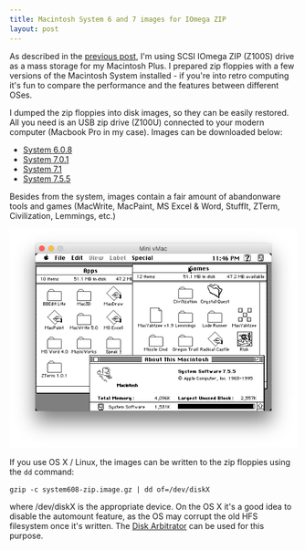 ```yaml
---
title: Macintosh System 6 and 7 images for IOmega ZIP
layout: post
---
```


As described in the [previous post](/2016/12/08/mac-plus/), I'm using SCSI IOmega ZIP (Z100S) drive as a mass storage for my Macintosh Plus. I prepared zip floppies with a few versions of the Macintosh System installed - if you're into retro computing it's fun to compare the performance and the features between different OSes.

I dumped the zip floppies into disk images, so they can be easily restored. All you need is an USB zip drive (Z100U) connected to your modern computer (Macbook Pro in my case). Images can be downloaded below:

* [System 6.0.8](/files/macos/system608-zip.image.gz)
* [System 7.0.1](/files/macos/system701-zip.image.gz)
* [System 7.1](/files/macos/system710-zip.image.gz)
* [System 7.5.5](/files/macos/system755-zip.image.gz)

Besides from the system, images contain a fair amount of abandonware tools and games (MacWrite, MacPaint, MS Excel & Word, StuffIt, ZTerm, Civilization, Lemmings, etc.)

![System 7.5.5 on Mac Plus](/assets/mac/system755.png)

If you use OS X / Linux, the images can be written to the zip floppies using the `dd` command:

    gzip -c system608-zip.image.gz | dd of=/dev/diskX

where /dev/diskX is the appropriate device. On the OS X it's a good idea to disable the automount feature, as the OS may corrupt the old HFS filesystem once it's written. The [Disk Arbitrator](https://github.com/aburgh/Disk-Arbitrator/releases) can be used for this purpose.
